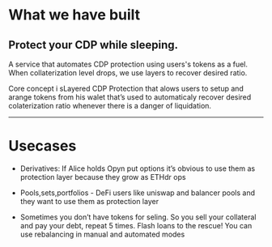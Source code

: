 # **What we have built**

## Protect your CDP while sleeping.

A service that automates CDP protection using users's tokens as a fuel. When collaterization level drops, we use layers to recover desired ratio.

Core concept i sLayered CDP Protection that alows users to setup and arange tokens from his walet that’s used to automaticaly recover desired colaterization ratio whenever there is a danger of liquidation.

---

# **Usecases**

- Derivatives: If Alice holds Opyn put options it’s obvious to use them as protection layer because they grow as ETHdr ops

- Pools,sets,portfolios - DeFi users like uniswap and balancer pools and they want to use them as protection layer

- Sometimes you don’t have tokens for seling. So you sell your collateral and pay your debt, repeat 5 times. Flash loans to the rescue! You can use rebalancing in manual and automated modes
